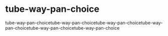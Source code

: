# tube-way-pan-choice
tube-way-pan-choicetube-way-pan-choicetube-way-pan-choicetube-way-pan-choicetube-way-pan-choicetube-way-pan-choice
